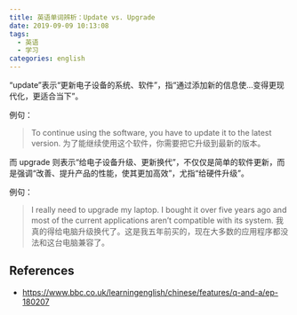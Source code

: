 ```yaml
---
title: 英语单词辨析：Update vs. Upgrade
date: 2019-09-09 10:13:08
tags:
  - 英语
  - 学习
categories: english
---
```


“update”表示“更新电子设备的系统、软件”，指“通过添加新的信息使…变得更现代化，更适合当下”。

例句：

> To continue using the software, you have to update it to the latest version.
> 为了能继续使用这个软件，你需要把它升级到最新的版本。

而 upgrade 则表示“给电子设备升级、更新换代”，不仅仅是简单的软件更新，而是强调“改善、提升产品的性能，使其更加高效”，尤指“给硬件升级”。

例句：

> I really need to upgrade my laptop. I bought it over five years ago and most of the current applications aren’t compatible with its system.
> 我真的得给电脑升级换代了。这是我五年前买的，现在大多数的应用程序都没法和这台电脑兼容了。


## References

- <https://www.bbc.co.uk/learningenglish/chinese/features/q-and-a/ep-180207>